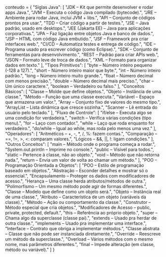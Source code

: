 conteudo = {
    "Siglas Java": [
        "JDK – Kit que permite desenvolver e rodar apps Java.",
        "JVM – Executa o código Java compilado (bytecode).",
        "JRE – Ambiente para rodar Java, inclui JVM + libs.",
        "API – Conjunto de códigos prontos pra usar.",
        "TDD – Criar código a partir de testes.",
        "JSE – Java padrão, usado em desktops.",
        "JEE (Jakarta EE) – Java para aplicações corporativas.",
        "JPA – Faz ligação entre objetos Java e banco de dados.",
        "JSP – HTML com código Java embutido.",
        "JSF – Framework pra criar interfaces web.",
        "CI/CD – Automatiza testes e entrega de código.",
        "IDE – Programa usado pra escrever código (como Eclipse).",
        "SDK – Conjunto de ferramentas para desenvolvimento.",
        "REST – Padrão para criar APIs web.",
        "JSON – Formato leve de troca de dados.",
        "XML – Formato para organizar dados em texto."
    ],
    "Tipos Primitivos": [
        "byte – Número inteiro pequeno (-128 a 127).",
        "short – Número inteiro maior que byte.",
        "int – Número inteiro padrão.",
        "long – Número inteiro muito grande.",
        "float – Número decimal com menos precisão.",
        "double – Número decimal mais preciso.",
        "char – Um único caractere.",
        "boolean – Verdadeiro ou falso."
    ],
    "Conceitos Básicos": [
        "Classe – Molde que define objetos.",
        "Objeto – Instância de uma classe.",
        "Método – Função que uma classe executa.",
        "Variável – Espaço que armazena um valor.",
        "Array – Conjunto fixo de valores do mesmo tipo.",
        "ArrayList – Lista dinâmica que cresce sozinha.",
        "Scanner – Lê entrada do usuário pelo teclado."
    ],
    "Fluxo de Controle": [
        "if/else – Executa algo se uma condição for verdadeira.",
        "switch – Verifica várias condições (tipo menu).",
        "for – Laço com contador.",
        "while – Laço que roda enquanto for verdadeiro.",
        "do/while – Igual ao while, mas roda pelo menos uma vez."
    ],
    "Operadores": [
        "Aritméticos – +, -, *, /, %: fazem contas.",
        "Comparação – ==, !=, >, <: comparam valores.",
        "Lógicos – &&, ||, !: ligam condições."
    ],
    "Outros Conceitos": [
        "main – Método onde o programa começa a rodar.",
        "System.out.println – Imprime no console.",
        "public – Visível para todos.",
        "static – Pertence à classe, não ao objeto.",
        "void – Método que não retorna nada.",
        "return – Envia um valor de volta ao chamar um método."
    ],
    "POO – Programação Orientada a Objetos": [
        "POO – Estilo de programação baseado em objetos.",
        "Abstração – Esconder detalhes e mostrar só o essencial.",
        "Encapsulamento – Proteger os dados com modificadores de acesso.",
        "Herança – Uma classe herda atributos/métodos de outra.",
        "Polimorfismo – Um mesmo método pode agir de formas diferentes.",
        "Classe – Modelo que define como um objeto será.",
        "Objeto – Instância real de uma classe.",
        "Atributo – Característica de um objeto (variáveis da classe).",
        "Método – Ação ou comportamento da classe.",
        "Construtor – Método especial que cria objetos.",
        "Modificadores de Acesso – public, private, protected, default.",
        "this – Referência ao próprio objeto.",
        "super – Chama algo da superclasse (classe pai).",
        "extends – Usado pra herdar de outra classe.",
        "implements – Usado pra implementar uma interface.",
        "Interface – Contrato que obriga a implementar métodos.",
        "Classe abstrata – Classe que não pode ser instanciada diretamente.",
        "Override – Reescreve um método da superclasse.",
        "Overload – Vários métodos com o mesmo nome, mas parâmetros diferentes.",
        "final – Impede alteração (em classe, método ou variável)."
    ]
}
